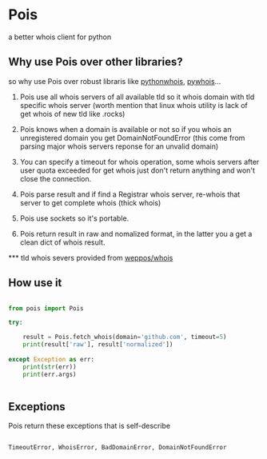 # Pois
a better whois client for python




## Why use Pois over other libraries?


so why use Pois over robust libraris like [pythonwhois](https://github.com/joepie91/python-whois), [pywhois](https://bitbucket.org/richardpenman/pywhois)...


1. Pois use all whois servers of all available tld so it whois domain with tld specific whois server (worth mention that linux whois utility is lack of get whois of new tld like .rocks)



2. Pois knows when a domain is available or not so if you whois an unregistered domain
 you get DomainNotFoundError (this come from parsing major whois servers reponse for an unvalid domain)



3. You can specify a timeout for whois operation, some whois servers after user quota exceeded for get whois just don't return
anything and won't close the connection.



4. Pois parse result and if find a Registrar whois server, re-whois that server to get complete whois (thick whois)



5. Pois use sockets so it's portable.



6. Pois return result in raw and nomalized format, in the latter you a get a clean dict of whois result.



*** tld whois severs provided from [weppos/whois](https://github.com/weppos/whois/)





## How use it




```python

from pois import Pois

try:

    result = Pois.fetch_whois(domain='github.com', timeout=5)
    print(result['raw'], result['normalized'])
    
except Exception as err:
    print(str(err))
    print(err.args)
    
```


## Exceptions


Pois return these exceptions that is self-describe


```

TimeoutError, WhoisError, BadDomainError, DomainNotFoundError


```






